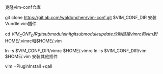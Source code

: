 克隆vim-conf仓库

git clone https://gitlab.com/waldonchen/vim-conf.git $VIM_CONF_DIR
安装Vundle.vim插件

cd $VIM_CONF_DIR
git submodule init
git submodule update
分别链接vimrc和vim到$HOME/.vimrc和$HOME/.vim

ln -s $VIM_CONF_DIR/vimrc $HOME/.vimrc
ln -s $VIM_CONF_DIR/vim $HOME/.vim
安装其他插件

vim +PluginInstall +qall
